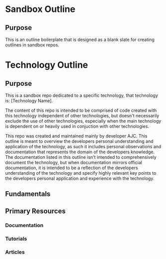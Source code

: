 # Sandbox Outline

## Purpose

This is an outline boilerplate that is designed as a blank slate for creating outlines in sandbox repos.

# Technology Outline

## Purpose

This is a sandbox repo dedicated to a specific technology, that technology is: [Technology Name].

The content of this repo is intended to be comprised of code created with this technology independent of other technologies, but doesn't necessarily exclude the use of other technologies, especially when the main technology is dependent on or heavily used in conjuction with other technologies.

This repo was created and maintained mainly by developer AJC. This outline is meant to overview the developers personal understanding and application of the technology, as such it includes personal observations and documentation that represents the domain of the developers knowledge. The documentation listed in this outline isn't intended to comprehensively document the technology, but when documentation mirrors official documentation, it is intended to be a reflection of the developers understanding of the technology and specify highly relevant key points to the developers personal application and experience with the technology.

## Fundamentals

## Primary Resources

### Documentation

### Tutorials

### Articles